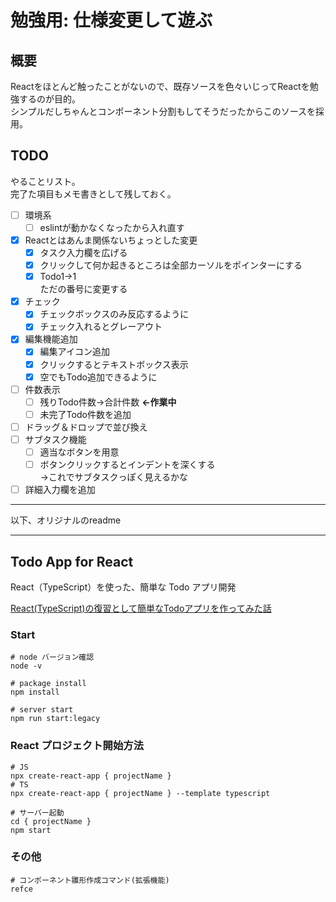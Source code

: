 # 勉強用: 仕様変更して遊ぶ

## 概要

Reactをほとんど触ったことがないので、既存ソースを色々いじってReactを勉強するのが目的。  
シンプルだしちゃんとコンポーネント分割もしてそうだったからこのソースを採用。

## TODO

やることリスト。  
完了た項目もメモ書きとして残しておく。

- [ ] 環境系
    - [ ] eslintが動かなくなったから入れ直す
- [x] Reactとはあんま関係ないちょっとした変更
    - [x] タスク入力欄を広げる
    - [x] クリックして何か起きるところは全部カーソルをポインターにする
    - [x] Todo1→1  
    ただの番号に変更する
- [x] チェック
    - [x] チェックボックスのみ反応するように
    - [x] チェック入れるとグレーアウト
- [x] 編集機能追加
    - [x] 編集アイコン追加
    - [x] クリックするとテキストボックス表示
    - [x] 空でもTodo追加できるように
- [ ] 件数表示
    - [ ] 残りTodo件数→合計件数 **←作業中**
    - [ ] 未完了Todo件数を追加
- [ ] ドラッグ＆ドロップで並び換え
- [ ] サブタスク機能  
    - [ ] 適当なボタンを用意
    - [ ] ボタンクリックするとインデントを深くする  
    →これでサブタスクっぽく見えるかな
- [ ] 詳細入力欄を追加

---

以下、オリジナルのreadme

---

## Todo App for React

React（TypeScript）を使った、簡単な Todo アプリ開発

[React(TypeScript)の復習として簡単なTodoアプリを作ってみた話](https://zenn.dev/grazie/articles/cfb43e4b81a152)

### Start

```shell
# node バージョン確認
node -v

# package install
npm install

# server start
npm run start:legacy
```

### React プロジェクト開始方法

```shell
# JS
npx create-react-app { projectName }
# TS
npx create-react-app { projectName } --template typescript

# サーバー起動
cd { projectName }
npm start
```

### その他

```shell
# コンポーネント雛形作成コマンド(拡張機能)
refce
```
